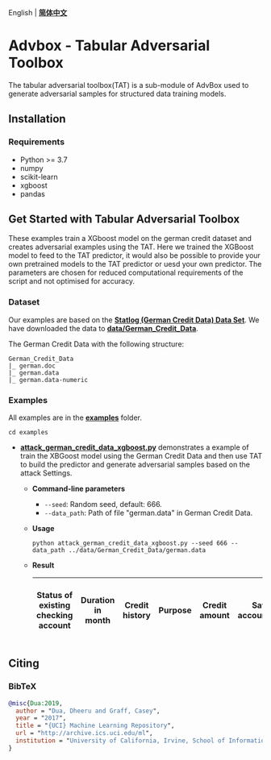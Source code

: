 English | **[简体中文](/AdvBox/tabular_adversarial_toolbox/README_cn.md)**

# Advbox - Tabular Adversarial Toolbox
The tabular adversarial toolbox(TAT) is a sub-module of AdvBox used to generate adversarial samples for structured data training models.

## Installation
### Requirements
- Python >= 3.7
- numpy
- scikit-learn
- xgboost
- pandas

## Get Started with Tabular Adversarial Toolbox

These examples train a XGboost model on the german credit dataset and creates adversarial examples using the TAT.  Here we trained the XGBoost model to feed to the TAT predictor, it would also be possible to provide your own pretrained models to the TAT predictor or uesd your own predictor. The parameters are chosen for reduced computational requirements of the script and not optimised for accuracy.

### Dataset
Our examples are based on the **[Statlog (German Credit Data) Data Set](https://archive.ics.uci.edu/ml/datasets/statlog+(german+credit+data))**. We have downloaded the data to **[data/German_Credit_Data](/AdvBox/tabular_adversarial_toolbox/data/German_Credit_Data)**.

The German Credit Data with the following structure:

```
German_Credit_Data
|_ german.doc
|_ german.data
|_ german.data-numeric
```
 
### Examples
All examples are in the **[examples](/AdvBox/tabular_adversarial_toolbox/examples)** folder.

```
cd examples
```

- **[attack_german_credit_data_xgboost.py](/AdvBox/tabular_adversarial_toolbox/examples/attack_german_credit_data_xgboost.py)** demonstrates a example of train the XBGoost model using the German Credit Data and then use TAT to build the predictor and generate adversarial samples based on the attack Settings.
  - **Command-line parameters**
    - `--seed`: Random seed, default: 666.
    - `--data_path`: Path of file "german.data" in German Credit Data.
  - **Usage**
    ```
    python attack_german_credit_data_xgboost.py --seed 666 --data_path ../data/German_Credit_Data/german.data
    ```
  - **Result**

    | Status of existing checking account | Duration in month | Credit history | Purpose | Credit amount | Savings account/bonds | Present employment since | Installment rate in percentage of disposable income | Personal status and sex | Other debtors/guarantors | Present residence since |
    |:--:|:--:|:--:|:--:|:--:|:--:|:--:|:--:|:--:|:--:|:--:|

## Citing

### BibTeX

```bibtex
@misc{Dua:2019,
  author = "Dua, Dheeru and Graff, Casey",
  year = "2017",
  title = "{UCI} Machine Learning Repository",
  url = "http://archive.ics.uci.edu/ml",
  institution = "University of California, Irvine, School of Information and Computer Sciences"
}
``` 
